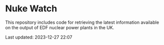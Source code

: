 # Nuke Watch

This repository includes code for retrieving the latest information available on the output of EDF nuclear power plants in the UK.

Last updated: 2023-12-27 22:07